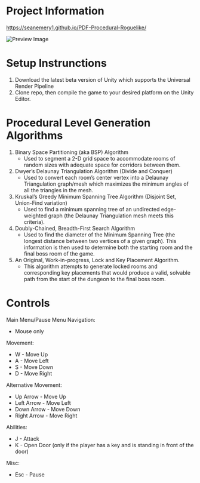 # Project Information
https://seanemery1.github.io/PDF-Procedural-Roguelike/

![Preview Image](https://seanemery1.github.io/PDF-Procedural-Roguelike/Images/previewBossfight.png)

# Setup Instrunctions
1. Download the latest beta version of Unity which supports the Universal Render Pipeline
2. Clone repo, then compile the game to your desired platform on the Unity Editor.

# Procedural Level Generation Algorithms
1. Binary Space Partitioning (aka BSP) Algorithm
   - Used to segment a 2-D grid space to accommodate rooms of random sizes with adequate space for corridors between them.
2. Dwyer’s Delaunay Triangulation Algorithm (Divide and Conquer)
   - Used to convert each room’s center vertex into a Delaunay Triangulation graph/mesh which maximizes the minimum angles of all the triangles in the mesh.
3. Kruskal’s Greedy Minimum Spanning Tree Algorithm (Disjoint Set, Union-Find variation)
   - Used to find a minimum spanning tree of an undirected edge-weighted graph (the Delaunay Triangulation mesh meets this criteria).
4. Doubly-Chained, Breadth-First Search Algorithm
   - Used to find the diameter of the Minimum Spanning Tree (the longest distance between two vertices of a given graph). This information is then used to determine both the starting room and the final boss room of the game.
5. An Original, Work-in-progress, Lock and Key Placement Algorithm.
   - This algorithm attempts to generate locked rooms and corresponding key placements that would produce a valid, solvable path from the start of the dungeon to the final boss room.

# Controls
Main Menu/Pause Menu Navigation:

- Mouse only

Movement:
- W - Move Up
- A - Move Left
- S - Move Down
- D - Move Right

Alternative Movement:
- Up Arrow - Move Up
- Left Arrow  - Move Left
- Down Arrow - Move Down
- Right Arrow - Move Right


Abilities:
- J - Attack
- K - Open Door (only if the player has a key and is standing in front of the door)


Misc:
- Esc - Pause
